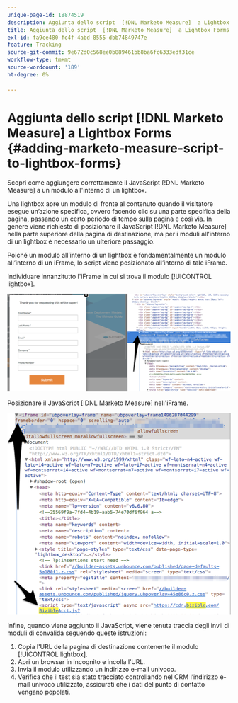 ```yaml
---
unique-page-id: 18874519
description: Aggiunta dello script  [!DNL Marketo Measure]  a Lightbox Forms in corso - [!DNL Marketo Measure]
title: Aggiunta dello script  [!DNL Marketo Measure]  a Lightbox Forms
exl-id: fa9ce480-fc4f-4abd-8555-dbb74849747e
feature: Tracking
source-git-commit: 9e672d0c568ee0b889461bb8ba6fc6333edf31ce
workflow-type: tm+mt
source-wordcount: '189'
ht-degree: 0%

---
```


# Aggiunta dello script [!DNL Marketo Measure] a Lightbox Forms {#adding-marketo-measure-script-to-lightbox-forms}

Scopri come aggiungere correttamente il JavaScript [!DNL Marketo Measure] a un modulo all&#39;interno di un lightbox.

Una lightbox apre un modulo di fronte al contenuto quando il visitatore esegue un’azione specifica, ovvero facendo clic su una parte specifica della pagina, passando un certo periodo di tempo sulla pagina e così via. In genere viene richiesto di posizionare il JavaScript [!DNL Marketo Measure] nella parte superiore della pagina di destinazione, ma per i moduli all&#39;interno di un lightbox è necessario un ulteriore passaggio.

Poiché un modulo all’interno di un lightbox è fondamentalmente un modulo all’interno di un iFrame, lo script viene posizionato all’interno di tale iFrame.

Individuare innanzitutto l&#39;iFrame in cui si trova il modulo [!UICONTROL lightbox].

![](assets/1.png)

Posizionare il JavaScript [!DNL Marketo Measure] nell&#39;iFrame.

![](assets/2.png)

Infine, quando viene aggiunto il JavaScript, viene tenuta traccia degli invii di moduli di convalida seguendo queste istruzioni:

1. Copia l&#39;URL della pagina di destinazione contenente il modulo [!UICONTROL lightbox].
1. Apri un browser in incognito e incolla l’URL.
1. Invia il modulo utilizzando un indirizzo e-mail univoco.
1. Verifica che il test sia stato tracciato controllando nel CRM l’indirizzo e-mail univoco utilizzato, assicurati che i dati del punto di contatto vengano popolati.
